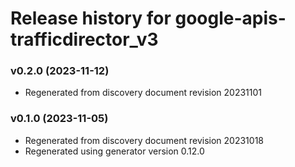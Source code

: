 # Release history for google-apis-trafficdirector_v3

### v0.2.0 (2023-11-12)

* Regenerated from discovery document revision 20231101

### v0.1.0 (2023-11-05)

* Regenerated from discovery document revision 20231018
* Regenerated using generator version 0.12.0

